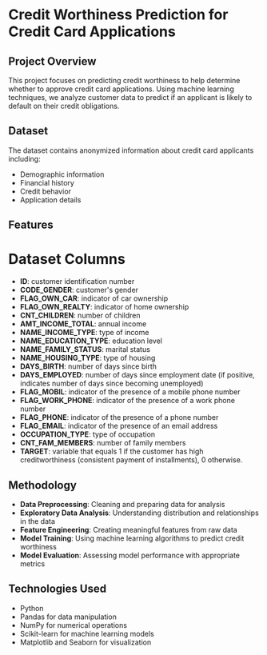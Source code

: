 # Credit Worthiness Prediction for Credit Card Applications
## Project Overview
This project focuses on predicting credit worthiness to help determine whether to approve credit card applications. Using machine learning techniques, we analyze customer data to predict if an applicant is likely to default on their credit obligations.

## Dataset
The dataset contains anonymized information about credit card applicants including:
- Demographic information
- Financial history
- Credit behavior
- Application details

## Features
# Dataset Columns
* **ID**: customer identification number
* **CODE_GENDER**: customer's gender
* **FLAG_OWN_CAR**: indicator of car ownership
* **FLAG_OWN_REALTY**: indicator of home ownership
* **CNT_CHILDREN**: number of children
* **AMT_INCOME_TOTAL**: annual income
* **NAME_INCOME_TYPE**: type of income
* **NAME_EDUCATION_TYPE**: education level
* **NAME_FAMILY_STATUS**: marital status
* **NAME_HOUSING_TYPE**: type of housing
* **DAYS_BIRTH**: number of days since birth
* **DAYS_EMPLOYED**: number of days since employment date (if positive, indicates number of days since becoming unemployed)
* **FLAG_MOBIL**: indicator of the presence of a mobile phone number
* **FLAG_WORK_PHONE**: indicator of the presence of a work phone number
* **FLAG_PHONE**: indicator of the presence of a phone number
* **FLAG_EMAIL**: indicator of the presence of an email address
* **OCCUPATION_TYPE**: type of occupation
* **CNT_FAM_MEMBERS**: number of family members
* **TARGET**: variable that equals 1 if the customer has high creditworthiness (consistent payment of installments), 0 otherwise.


## Methodology
* **Data Preprocessing**: Cleaning and preparing data for analysis
* **Exploratory Data Analysis**: Understanding distribution and relationships in the data
* **Feature Engineering**: Creating meaningful features from raw data
* **Model Training**: Using machine learning algorithms to predict credit worthiness
* **Model Evaluation**: Assessing model performance with appropriate metrics

## Technologies Used
- Python
- Pandas for data manipulation
- NumPy for numerical operations
- Scikit-learn for machine learning models
- Matplotlib and Seaborn for visualization


